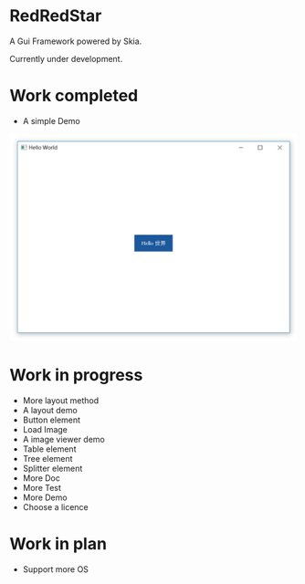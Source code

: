 ﻿# RedRedStar 

A Gui Framework powered by Skia. 

Currently under development.

# Work completed

- A simple Demo

![](./Doc/img/helloWorld.png)

# Work in progress

- More layout method
- A layout demo
- Button element
- Load Image
- A image viewer demo
- Table element
- Tree element
- Splitter element
- More Doc
- More Test
- More Demo
- Choose a licence

# Work in plan

- Support more OS
